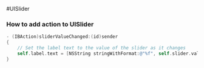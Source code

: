 #UISlider

### How to add action to UISlider
```objective-c
- (IBAction)sliderValueChanged:(id)sender
{
    // Set the label text to the value of the slider as it changes
    self.label.text = [NSString stringWithFormat:@"%f", self.slider.value];
}
```
